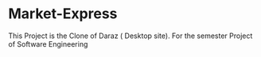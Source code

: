 # Market-Express
This Project is the Clone of Daraz ( Desktop site). For the semester Project of Software Engineering
